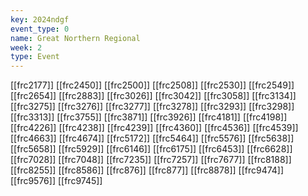 ```yaml
---
key: 2024ndgf
event_type: 0
name: Great Northern Regional
week: 2
type: Event
---
```

[[frc2177]]
[[frc2450]]
[[frc2500]]
[[frc2508]]
[[frc2530]]
[[frc2549]]
[[frc2654]]
[[frc2883]]
[[frc3026]]
[[frc3042]]
[[frc3058]]
[[frc3134]]
[[frc3275]]
[[frc3276]]
[[frc3277]]
[[frc3278]]
[[frc3293]]
[[frc3298]]
[[frc3313]]
[[frc3755]]
[[frc3871]]
[[frc3926]]
[[frc4181]]
[[frc4198]]
[[frc4226]]
[[frc4238]]
[[frc4239]]
[[frc4360]]
[[frc4536]]
[[frc4539]]
[[frc4663]]
[[frc4674]]
[[frc5172]]
[[frc5464]]
[[frc5576]]
[[frc5638]]
[[frc5658]]
[[frc5929]]
[[frc6146]]
[[frc6175]]
[[frc6453]]
[[frc6628]]
[[frc7028]]
[[frc7048]]
[[frc7235]]
[[frc7257]]
[[frc7677]]
[[frc8188]]
[[frc8255]]
[[frc8586]]
[[frc876]]
[[frc877]]
[[frc8878]]
[[frc9474]]
[[frc9576]]
[[frc9745]]
